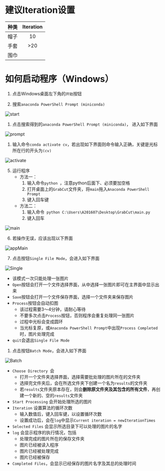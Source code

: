 # 建议Iteration设置

| 种类 | Iteration |
| :--: | :-------: |
| 帽子 |    10     |
| 手套 |    >20    |
| 围巾 |           |





# 如何启动程序（Windows）

1. 点击Windows桌面左下角的`开始`按钮

2. 搜索`anaconda PowerShell Prompt (miniconda)`

![start](C:\Users\A201607\Desktop\GrabCut\archive\start.png)

1. 点击搜索得到的`anaconda PowerShell Prompt (miniconda)`， 进入如下界面

![prompt](C:\Users\A201607\Desktop\GrabCut\archive\prompt.png)

1. 输入命令`conda activate cv`，若出现如下界面则命令输入正确，关键是光标所在行的开头为`(cv)`

![activate](C:\Users\A201607\Desktop\GrabCut\archive\activate.png)

5. 运行程序
   * 方法一：
     1. 输入命令`python `，注意python后面下、必须要加空格
     2. 打开桌面上的`GrabCut`文件夹，将`main`拖入`Anaconda PowerShell Prompt`
     3. 键入回车键
   * 方法二：
     1. 输入命令` python C:\Users\A201607\Desktop\GrabCut\main.py`
     2. 键入回车

![main](C:\Users\A201607\Desktop\GrabCut\archive\main.png)

6. 若操作无误，应该出现以下界面

![appMain](C:\Users\A201607\Desktop\GrabCut\archive\appMain.png)

7. 点击按钮`Single File Mode`，会进入如下界面

![Single](C:\Users\A201607\Desktop\GrabCut\archive\Single.png)

* 该模式一次只能处理一张图片
* `Open`按钮会打开一个文件选择界面，从中选择一张图片即可在主界面中显示出来
* `Save`按钮会打开一个文件保存界面，选择一个文件夹来保存图片
* `Process`按钮会自动扣图
  * 该过程需要3～4分钟，请耐心等待
  * 不要多次点击`Process`按钮，否则程序会重复处理同一张图片
  * 过程中光标会变成圆环
  * 当光标复原，或`Anaconda PowerShell Prompt`中出现`Process Completed`时，图片处理完成
* `quit`会退出`Single File Mode`

1. 点击按钮`Batch Mode`，会进入如下界面

![Batch](C:\Users\A201607\Desktop\GrabCut\archive\Batch.png)

* `Choose Directory `会
  * 打开一个文件夹选择界面，选择需要批处理的图片所在的文件夹
  * 选择完文件夹后，会在所选文件夹下创建一个名为`results`的文件夹
  * 若`results`文件夹原本存在，则会**删除原文件夹及其包含的所有文件**，再创建一个新的、空的`results`文件夹
* `Start Processing` 会开始处理所选的图片
* `Iteration` 设置算法的循环次数
  * 输入数值后，键入回车键，以设置循环次数
  * 设置成功后，会在`log`中显示`Current iteration = newIterationTimes `
* `Selected Files` 会显示所选目录下可以处理的图片的名字
* `log` 会显示程序的执行情况，包括
  * 处理完成的图片所在的保存文件夹
  * 图片已经被读入程序
  * 图片已经被处理完成
  * 图片已经被保存
* `Completed Files`，会显示已经保存的图片名字及其总的处理时间